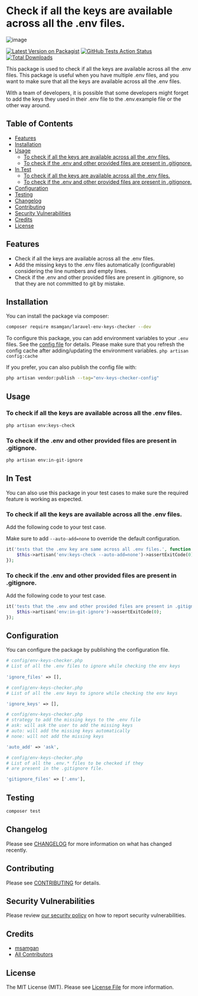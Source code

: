 # Check if all the keys are available across all the .env files.

![image](https://github.com/user-attachments/assets/ad617e05-5d45-4b2c-a6b9-5cd095719fa3)

[![Latest Version on Packagist](https://img.shields.io/packagist/v/msamgan/laravel-env-keys-checker.svg?style=flat-square)](https://packagist.org/packages/msamgan/laravel-env-keys-checker)
[![GitHub Tests Action Status](https://img.shields.io/github/actions/workflow/status/msamgan/laravel-env-keys-checker/run-tests.yml?branch=main&label=tests&style=flat-square)](https://github.com/msamgan/laravel-env-keys-checker/actions?query=workflow%3Arun-tests+branch%3Amain)
[![Total Downloads](https://img.shields.io/packagist/dt/msamgan/laravel-env-keys-checker.svg?style=flat-square)](https://packagist.org/packages/msamgan/laravel-env-keys-checker)

This package is used to check if all the keys are available across all the .env files.
This package is useful when you have multiple .env files,
and you want to make sure that all the keys are available across all the .env files.

With a team of developers, it is possible that some developers might forget to add the keys they used in their .env file
to the .env.example file or the other way around.

## Table of Contents

- [Features](#features)
- [Installation](#installation)
- [Usage](#usage)
    - [To check if all the keys are available across all the .env files.](#to-check-if-all-the-keys-are-available-across-all-the-env-files)
    - [To check if the .env and other provided files are present in .gitignore.](#to-check-if-the-env-and-other-provided-files-are-present-in-gitignore)
- [In Test](#in-test)
    - [To check if all the keys are available across all the .env files.](#to-check-if-all-the-keys-are-available-across-all-the-env-files-1)
    - [To check if the .env and other provided files are present in .gitignore.](#to-check-if-the-env-and-other-provided-files-are-present-in-gitignore-1)
- [Configuration](#configuration)
- [Testing](#testing)
- [Changelog](#changelog)
- [Contributing](#contributing)
- [Security Vulnerabilities](#security-vulnerabilities)
- [Credits](#credits)
- [License](#license)

## Features

- Check if all the keys are available across all the .env files.
- Add the missing keys to the .env files automatically (configurable) considering the line numbers and empty lines.
- Check if the .env and other provided files are present in .gitignore, so that they are not committed to git by
  mistake.

## Installation

You can install the package via composer:

```bash
composer require msamgan/laravel-env-keys-checker --dev
```

To configure this package, you can add environment variables to your `.env` files. See
the [config file](config/env-keys-checker.php) for details. Please make sure that you refresh the config cache after
adding/updating the environment variables. ``php artisan config:cache``

If you prefer, you can also publish the config file with:

```bash
php artisan vendor:publish --tag="env-keys-checker-config"
```

## Usage

### To check if all the keys are available across all the .env files.

```bash
php artisan env:keys-check
```

### To check if the .env and other provided files are present in .gitignore.

```bash
php artisan env:in-git-ignore
```

## In Test

You can also use this package in your test cases to make sure the required feature is working as expected.

### To check if all the keys are available across all the .env files.

Add the following code to your test case.

Make sure to add ``--auto-add=none`` to override the default configuration.

```php
it('tests that the .env key are same across all .env files.', function () {
    $this->artisan('env:keys-check --auto-add=none')->assertExitCode(0);
});
```

### To check if the .env and other provided files are present in .gitignore.

Add the following code to your test case.

```php
it('tests that the .env and other provided files are present in .gitignore.', function () {
    $this->artisan('env:in-git-ignore')->assertExitCode(0);
});
```

## Configuration

You can configure the package by publishing the configuration file.

```php
# config/env-keys-checker.php
# List of all the .env files to ignore while checking the env keys
 
'ignore_files' => [],
```

```php
# config/env-keys-checker.php
# List of all the .env keys to ignore while checking the env keys

'ignore_keys' => [],
```

```php
# config/env-keys-checker.php  
# strategy to add the missing keys to the .env file
# ask: will ask the user to add the missing keys
# auto: will add the missing keys automatically
# none: will not add the missing keys

'auto_add' => 'ask',
```

```php
# config/env-keys-checker.php
# List of all the .env.* files to be checked if they
# are present in the .gitignore file.

'gitignore_files' => ['.env'],
```

## Testing

```bash
composer test
```

## Changelog

Please see [CHANGELOG](CHANGELOG.md) for more information on what has changed recently.

## Contributing

Please see [CONTRIBUTING](CONTRIBUTING.md) for details.

## Security Vulnerabilities

Please review [our security policy](../../security/policy) on how to report security vulnerabilities.

## Credits

- [msamgan](https://github.com/msamgan)
- [All Contributors](../../contributors)

## License

The MIT License (MIT). Please see [License File](LICENSE.md) for more information.
